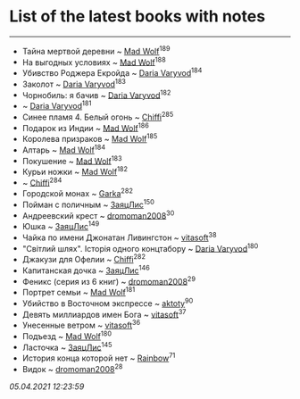 # List of the latest books with notes
---

* Тайна мертвой деревни ~ [Mad Wolf](users/947/94738840-vkontakte)<sup>189</sup>
* На выгодных условиях ~ [Mad Wolf](users/947/94738840-vkontakte)<sup>188</sup>
* Убивство Роджера Екройда ~ [Daria Varyvod](users/829/829893410524253-facebook)<sup>184</sup>
* Заколот ~ [Daria Varyvod](users/829/829893410524253-facebook)<sup>183</sup>
* Чорнобиль: я бачив ~ [Daria Varyvod](users/829/829893410524253-facebook)<sup>182</sup>
*  ~ [Daria Varyvod](users/829/829893410524253-facebook)<sup>181</sup>
* Синее пламя 4. Белый огонь ~ [Chiffi](users/105/105831994080785626680-google)<sup>285</sup>
* Подарок из Индии ~ [Mad Wolf](users/947/94738840-vkontakte)<sup>186</sup>
* Королева призраков ~ [Mad Wolf](users/947/94738840-vkontakte)<sup>185</sup>
* Алтарь ~ [Mad Wolf](users/947/94738840-vkontakte)<sup>184</sup>
* Покушение ~ [Mad Wolf](users/947/94738840-vkontakte)<sup>183</sup>
* Курьи ножки ~ [Mad Wolf](users/947/94738840-vkontakte)<sup>182</sup>
*  ~ [Chiffi](users/105/105831994080785626680-google)<sup>284</sup>
* Городской монах ~ [Garka](users/115/115753719718250012620-google)<sup>282</sup>
* Пойман с поличным ~ [ЗаяцЛис](users/112/112388384595246311466-google)<sup>150</sup>
* Андреевский крест ~ [dromoman2008](users/444/44461886-yandex)<sup>30</sup>
* Юшка ~ [ЗаяцЛис](users/112/112388384595246311466-google)<sup>149</sup>
* Чайка по имени Джонатан Ливингстон ~ [vitasoft](users/474/47446642-vkontakte)<sup>38</sup>
* "Світлий шлях". Історія одного концтабору ~ [Daria Varyvod](users/829/829893410524253-facebook)<sup>180</sup>
* Джакузи для Офелии ~ [Chiffi](users/105/105831994080785626680-google)<sup>282</sup>
* Капитанская дочка ~ [ЗаяцЛис](users/112/112388384595246311466-google)<sup>146</sup>
* Феникс (серия из 6 книг) ~ [dromoman2008](users/444/44461886-yandex)<sup>29</sup>
* Портрет семьи ~ [Mad Wolf](users/947/94738840-vkontakte)<sup>181</sup>
* Убийство в Восточном экспрессе ~ [aktoty](users/275/275766107-vkontakte)<sup>90</sup>
* Девять миллиардов имен Бога ~ [vitasoft](users/474/47446642-vkontakte)<sup>37</sup>
* Унесенные ветром ~ [vitasoft](users/474/47446642-vkontakte)<sup>36</sup>
* Подъезд ~ [Mad Wolf](users/947/94738840-vkontakte)<sup>180</sup>
* Ласточка ~ [ЗаяцЛис](users/112/112388384595246311466-google)<sup>145</sup>
* История конца которой нет ~ [Rainbow](users/109/109787328219839805802-google)<sup>71</sup>
* Видок ~ [dromoman2008](users/444/44461886-yandex)<sup>28</sup>


_05.04.2021 12:23:59_
